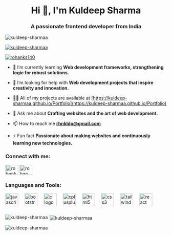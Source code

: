 <h1 align="center">Hi 👋, I'm Kuldeep Sharma</h1>
<h3 align="center">A passionate frontend developer from India</h3>

<p align="left"> <img src="https://komarev.com/ghpvc/?username=kuldeep-sharmaa&label=Profile%20views&color=0e75b6&style=flat" alt="kuldeep-sharmaa" /> </p>

<p align="left"> <a href="https://github.com/ryo-ma/github-profile-trophy"><img src="https://github-profile-trophy.vercel.app/?username=kuldeep-sharmaa" alt="kuldeep-sharmaa" /></a> </p>

<p align="left"> <a href="https://twitter.com/rohanks140" target="blank"><img src="https://img.shields.io/twitter/follow/rohanks140?logo=twitter&style=for-the-badge" alt="rohanks140" /></a> </p>

- 🌱 I’m currently learning **Web development frameworks, strengthening logic for robust solutions.**

- 🤝 I’m looking for help with **Web development projects that inspire creativity and innovation.**

- 👨‍💻 All of my projects are available at [https://kuldeep-sharmaa.github.io/Portfolio](https://kuldeep-sharmaa.github.io/Portfolio)

- 💬 Ask me about **Crafting websites and the art of web development.**

- 📫 How to reach me **rhnkldp@gmail.com**

- ⚡ Fun fact **Passionate about making websites and continuously learning new technologies.**

<h3 align="left">Connect with me:</h3>
<p align="left">
<a href="https://twitter.com/rohanks140" target="blank"><img align="center" src="https://raw.githubusercontent.com/rahuldkjain/github-profile-readme-generator/master/src/images/icons/Social/twitter.svg" alt="rohanks140" height="30" width="40" /></a>
<a href="https://instagram.com/rohan_.x01" target="blank"><img align="center" src="https://raw.githubusercontent.com/rahuldkjain/github-profile-readme-generator/master/src/images/icons/Social/instagram.svg" alt="rohan_.x01" height="30" width="40" /></a>
</p>

<h3 align="left">Languages and Tools:</h3>
<div align="left">
  <img src="https://cdn.jsdelivr.net/gh/devicons/devicon/icons/javascript/javascript-original.svg" height="40" alt="javascript logo"  />
  <img width="12" />
  <img src="https://cdn.jsdelivr.net/gh/devicons/devicon/icons/bootstrap/bootstrap-original.svg" height="40" alt="bootstrap logo"  />
  <img width="12" />
  <img src="https://cdn.jsdelivr.net/gh/devicons/devicon/icons/c/c-original.svg" height="40" alt="c logo"  />
  <img width="12" />
  <img src="https://cdn.jsdelivr.net/gh/devicons/devicon/icons/cplusplus/cplusplus-original.svg" height="40" alt="cplusplus logo"  />
  <img width="12" />
  <img src="https://cdn.jsdelivr.net/gh/devicons/devicon/icons/html5/html5-original.svg" height="40" alt="html5 logo"  />
  <img width="12" />
  <img src="https://cdn.jsdelivr.net/gh/devicons/devicon/icons/css3/css3-original.svg" height="40" alt="css3 logo"  />
  <img width="12" />
  <img src="https://cdn.jsdelivr.net/gh/devicons/devicon/icons/tailwindcss/tailwindcss-original-wordmark.svg" height="40" alt="tailwindcss logo"  />
  <img width="12" />
  <img src="https://cdn.jsdelivr.net/gh/devicons/devicon/icons/react/react-original.svg" height="40" alt="react logo"  />
</div>

###

<p><img align="left" src="https://github-readme-stats.vercel.app/api/top-langs?username=kuldeep-sharmaa&show_icons=true&locale=en&layout=compact" alt="kuldeep-sharmaa" /></p>

<p>&nbsp;<img align="center" src="https://github-readme-stats.vercel.app/api?username=kuldeep-sharmaa&show_icons=true&locale=en" alt="kuldeep-sharmaa" /></p>

<p><img align="center" src="https://github-readme-streak-stats.herokuapp.com/?user=kuldeep-sharmaa&" alt="kuldeep-sharmaa" /></p>
